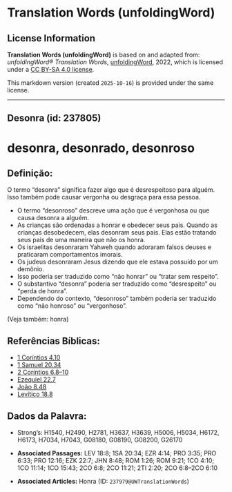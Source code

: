 # Translation Words (unfoldingWord)

## License Information

**Translation Words (unfoldingWord)** is based on and adapted from: _unfoldingWord® Translation Words_, [unfoldingWord](https://unfoldingword.org/utw), 2022, which is licensed under a [CC BY-SA 4.0 license](https://creativecommons.org/licenses/by-sa/4.0/legalcode.en).

This markdown version (created `2025-10-16`) is provided under the same license.



--------------------------------

## Desonra (id: 237805)

desonra, desonrado, desonroso
=============================

Definição:
----------

O termo “desonra” significa fazer algo que é desrespeitoso para alguém. Isso também pode causar vergonha ou desgraça para essa pessoa.

* O termo “desonroso” descreve uma ação que é vergonhosa ou que causa desonra a alguém.
* As crianças são ordenadas a honrar e obedecer seus pais. Quando as crianças desobedecem, elas desonram seus pais. Elas estão tratando seus pais de uma maneira que não os honra.
* Os israelitas desonraram Yahweh quando adoraram falsos deuses e praticaram comportamentos imorais.
* Os judeus desonraram Jesus dizendo que ele estava possuído por um demônio.
* Isso poderia ser traduzido como “não honrar” ou “tratar sem respeito”.
* O substantivo “desonra” poderia ser traduzido como “desrespeito” ou “perda de honra”.
* Dependendo do contexto, “desonroso” também poderia ser traduzido como “não honroso” ou “vergonhoso”.

(Veja também: honra)

Referências Bíblicas:
---------------------

* [1 Coríntios 4\.10](https://ref.ly/1Cor4:10)
* [1 Samuel 20\.34](https://ref.ly/1Sam20:34)
* [2 Coríntios 6\.8–10](https://ref.ly/2Cor6:8-2Cor6:10)
* [Ezequiel 22\.7](https://ref.ly/Ezek22:7)
* [João 8\.48](https://ref.ly/John8:48)
* [Levítico 18\.8](https://ref.ly/Lev18:8)

Dados da Palavra:
-----------------

* Strong’s: H1540, H2490, H2781, H3637, H3639, H5006, H5034, H6172, H6173, H7034, H7043, G08180, G08190, G08200, G26170

* **Associated Passages:** LEV 18:8; 1SA 20:34; EZR 4:14; PRO 3:35; PRO 6:33; PRO 12:16; EZK 22:7; JHN 8:48; ROM 1:26; ROM 9:21; 1CO 4:10; 1CO 11:14; 1CO 15:43; 2CO 6:8; 2CO 11:21; 2TI 2:20; 2CO 6:8–2CO 6:10
* **Associated Articles:** Honra (ID: `237979@UWTranslationWords`)

